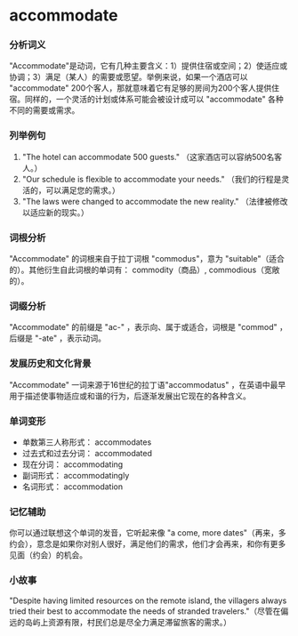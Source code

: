 # accommodate

### 分析词义

  

"Accommodate"是动词，它有几种主要含义：1）提供住宿或空间；2）使适应或协调；3）满足（某人）的需要或愿望。举例来说，如果一个酒店可以 "accommodate" 200个客人，那就意味着它有足够的房间为200个客人提供住宿。同样的，一个灵活的计划或体系可能会被设计成可以 "accommodate" 各种不同的需要或需求。

  

### 列举例句

  

1.  "The hotel can accommodate 500 guests." （这家酒店可以容纳500名客人。）
2.  "Our schedule is flexible to accommodate your needs." （我们的行程是灵活的，可以满足您的需求。）
3.  "The laws were changed to accommodate the new reality." （法律被修改以适应新的现实。）

  

### 词根分析

  

"Accommodate" 的词根来自于拉丁词根 "commodus"，意为 "suitable"（适合的）。其他衍生自此词根的单词有： commodity（商品）, commodious（宽敞的）。

  

### 词缀分析

  

"Accommodate" 的前缀是 "ac-" ，表示向、属于或适合，词根是 "commod" ，后缀是 "-ate" ，表示动词。

  

### 发展历史和文化背景

  

"Accommodate" 一词来源于16世纪的拉丁语"accommodatus" ，在英语中最早用于描述使事物适应或和谐的行为，后逐渐发展出它现在的各种含义。

  

### 单词变形

  

*   单数第三人称形式： accommodates
*   过去式和过去分词： accommodated
*   现在分词： accommodating
*   副词形式： accommodatingly
*   名词形式： accommodation

  

### 记忆辅助

  

你可以通过联想这个单词的发音，它听起来像 "a come, more dates"（再来，多约会），意念是如果你对别人很好，满足他们的需求，他们才会再来，和你有更多见面（约会）的机会。

  

### 小故事

  

"Despite having limited resources on the remote island, the villagers always tried their best to accommodate the needs of stranded travelers."（尽管在偏远的岛屿上资源有限，村民们总是尽全力满足滞留旅客的需求。）
